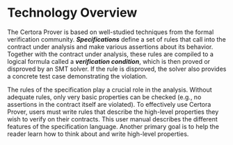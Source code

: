 # Technology Overview

The Certora Prover is based on well-studied techniques from the formal verification community. _**Specifications**_ define a set of rules that call into the contract under analysis and make various assertions about its behavior. Together with the contract under analysis, these rules are compiled to a logical formula called a _**verification condition**_, which is then proved or disproved by an SMT solver. If the rule is disproved, the solver also provides a concrete test case demonstrating the violation.

The rules of the specification play a crucial role in the analysis. Without adequate rules, only very basic properties can be checked \(e.g., no assertions in the contract itself are violated\). To effectively use Certora Prover, users must write rules that describe the high-level properties they wish to verify on their contracts. This user manual describes the different features of the specification language. Another primary goal is to help the reader learn how to think about and write high-level properties.

